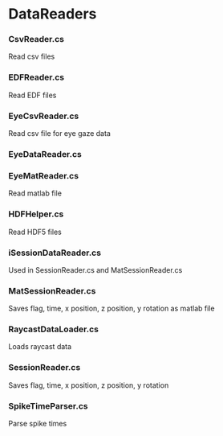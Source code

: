 # DataReaders

### CsvReader.cs
Read csv files

### EDFReader.cs
Read EDF files

### EyeCsvReader.cs
Read csv file for eye gaze data

### EyeDataReader.cs

### EyeMatReader.cs
Read matlab file

### HDFHelper.cs
Read HDF5 files

### iSessionDataReader.cs
Used in SessionReader.cs and MatSessionReader.cs

### MatSessionReader.cs
Saves flag, time, x position, z position, y rotation as matlab file

### RaycastDataLoader.cs
Loads raycast data

### SessionReader.cs
Saves flag, time, x position, z position, y rotation

### SpikeTimeParser.cs
Parse spike times
